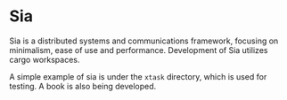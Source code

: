 # Sia

Sia is a distributed systems and communications framework, focusing on minimalism, ease of use and performance.
Development of Sia utilizes cargo workspaces.

A simple example of sia is under the `xtask` directory, which is used for testing.
A book is also being developed.